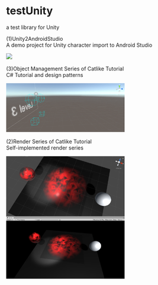 # testUnity
a test library for Unity  

(1)Unity2AndroidStudio  
A demo project for Unity character import to Android Studio  
  
<p align="left">
    <img src="Unity2AndroidStudio/demo_Unity2AndroidStudio.gif", width="240">
    <br>
</p>

(3)Object Management Series of Catlike Tutorial   
C# Tutorial and design patterns  
  
<p align="left">
    <img src="TutorialProjects/object_manage.gif", width="320">
    <br>
</p>

(2)Render Series of Catlike Tutorial   
Self-implemented render series  
  
<p align="left">
    <img src="TutorialProjects/transparency.PNG", width="320">
    <br>
</p>